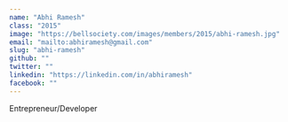 ```yaml
---
name: "Abhi Ramesh"
class: "2015"
image: "https://bellsociety.com/images/members/2015/abhi-ramesh.jpg"
email: "mailto:abhiramesh@gmail.com"
slug: "abhi-ramesh"
github: ""
twitter: ""
linkedin: "https://linkedin.com/in/abhiramesh"
facebook: ""
---
```

Entrepreneur/Developer